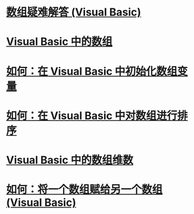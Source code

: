 # [数组疑难解答 (Visual Basic)](troubleshooting-arrays.md)
# [Visual Basic 中的数组](index.md)
# [如何：在 Visual Basic 中初始化数组变量](how-to-initialize-an-array-variable.md)
# [如何：在 Visual Basic 中对数组进行排序](how-to-sort-an-array.md)
# [Visual Basic 中的数组维数](array-dimensions.md)
# [如何：将一个数组赋给另一个数组 (Visual Basic)](how-to-assign-one-array-to-another-array.md)
